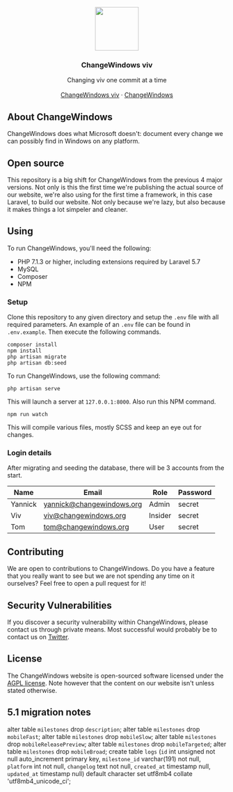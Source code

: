 <p align="center">
<img src="https://viv.changewindows.org/img/logo.png" width="100px" height="auto">
</p>

<h3 align="center">ChangeWindows viv</h3>

<p align="center">
Changing viv one commit at a time
<br />
<br />
<a href="https://viv.changewindows.org">ChangeWindows viv</a>
&middot;
<a href="https://changewindows.org">ChangeWindows</a>
</p>

## About ChangeWindows
ChangeWindows does what Microsoft doesn't: document every change we can possibly find in Windows on any platform.

## Open source
This repository is a big shift for ChangeWindows from the previous 4 major versions. Not only is this the first time we're publishing the actual source of our website, we're also using for the first time a framework, in this case Laravel, to build our website. Not only because we're lazy, but also because it makes things a lot simpeler and cleaner.

## Using
To run ChangeWindows, you'll need the following:

* PHP 7.1.3 or higher, including extensions required by Laravel 5.7
* MySQL
* Composer
* NPM

### Setup
Clone this repository to any given directory and setup the `.env` file with all required parameters. An example of an `.env` file can be found in `.env.example`. Then execute the following commands.

```
composer install
npm install
php artisan migrate
php artisan db:seed
```

To run ChangeWindows, use the following command:

```
php artisan serve
```

This will launch a server at `127.0.0.1:8000`. Also run this NPM command.

```
npm run watch
```

This will compile various files, mostly SCSS and keep an eye out for changes.

### Login details
After migrating and seeding the database, there will be 3 accounts from the start.

| Name | Email | Role | Password |
| ---- | ----- | ---- | -------- |
| Yannick | yannick@changewindows.org | Admin | secret |
| Viv | viv@changewindows.org | Insider | secret |
| Tom | tom@changewindows.org | User | secret |

## Contributing
We are open to contributions to ChangeWindows. Do you have a feature that you really want to see but we are not spending any time on it ourselves? Feel free to open a pull request for it!

## Security Vulnerabilities
If you discover a security vulnerability within ChangeWindows, please contact us through private means. Most successful would probably be to contact us on [Twitter](https://twitter.com/changewindows).

## License
The ChangeWindows website is open-sourced software licensed under the [AGPL license](LICENSE). Note however that the content on our website isn't unless stated otherwise.

## 5.1 migration notes
alter table `milestones` drop `description`;
alter table `milestones` drop `mobileFast`;
alter table `milestones` drop `mobileSlow`;
alter table `milestones` drop `mobileReleasePreview`;
alter table `milestones` drop `mobileTargeted`;
alter table `milestones` drop `mobileBroad`;
create table `logs` (`id` int unsigned not null auto_increment primary key, `milestone_id` varchar(191) not null, `platform` int not null, `changelog` text not null, `created_at` timestamp null, `updated_at` timestamp null) default character set utf8mb4 collate 'utf8mb4_unicode_ci';
